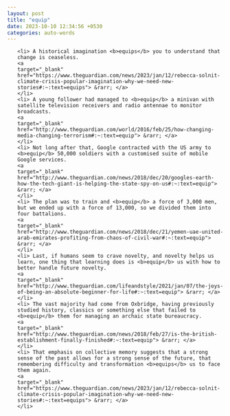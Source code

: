```yaml
---
layout: post
title: "equip"
date: 2023-10-10 12:34:56 +0530
categories: auto-words
---
```

<ol>

    <li> A historical imagination <b>equips</b> you to understand that change is ceaseless.
    <a 
    target="_blank" 
    href="https://www.theguardian.com/news/2023/jan/12/rebecca-solnit-climate-crisis-popular-imagination-why-we-need-new-stories#:~:text=equips"> &rarr; </a>
    </li>
    <li> A young follower had managed to <b>equip</b> a minivan with satellite television receivers and radio antennae to monitor broadcasts.
    <a 
    target="_blank" 
    href="http://www.theguardian.com/world/2016/feb/25/how-changing-media-changing-terrorism#:~:text=equip"> &rarr; </a>
    </li>
    <li> Not long after that, Google contracted with the US army to <b>equip</b> 50,000 soldiers with a customised suite of mobile Google services.
    <a 
    target="_blank" 
    href="http://www.theguardian.com/news/2018/dec/20/googles-earth-how-the-tech-giant-is-helping-the-state-spy-on-us#:~:text=equip"> &rarr; </a>
    </li>
    <li> The plan was to train and <b>equip</b> a force of 3,000 men, but we ended up with a force of 13,000, so we divided them into four battalions.
    <a 
    target="_blank" 
    href="http://www.theguardian.com/news/2018/dec/21/yemen-uae-united-arab-emirates-profiting-from-chaos-of-civil-war#:~:text=equip"> &rarr; </a>
    </li>
    <li> Last, if humans seem to crave novelty, and novelty helps us learn, one thing that learning does is <b>equip</b> us with how to better handle future novelty.
    <a 
    target="_blank" 
    href="http://www.theguardian.com/lifeandstyle/2021/jan/07/the-joys-of-being-an-absolute-beginner-for-life#:~:text=equip"> &rarr; </a>
    </li>
    <li> The vast majority had come from Oxbridge, having previously studied history, classics or something else that failed to <b>equip</b> them for managing an archaic state bureaucracy.
    <a 
    target="_blank" 
    href="http://www.theguardian.com/news/2018/feb/27/is-the-british-establishment-finally-finished#:~:text=equip"> &rarr; </a>
    </li>
    <li> That emphasis on collective memory suggests that a strong sense of the past allows for a strong sense of the future, that remembering difficulty and transformation <b>equips</b> us to face them again.
    <a 
    target="_blank" 
    href="https://www.theguardian.com/news/2023/jan/12/rebecca-solnit-climate-crisis-popular-imagination-why-we-need-new-stories#:~:text=equips"> &rarr; </a>
    </li>